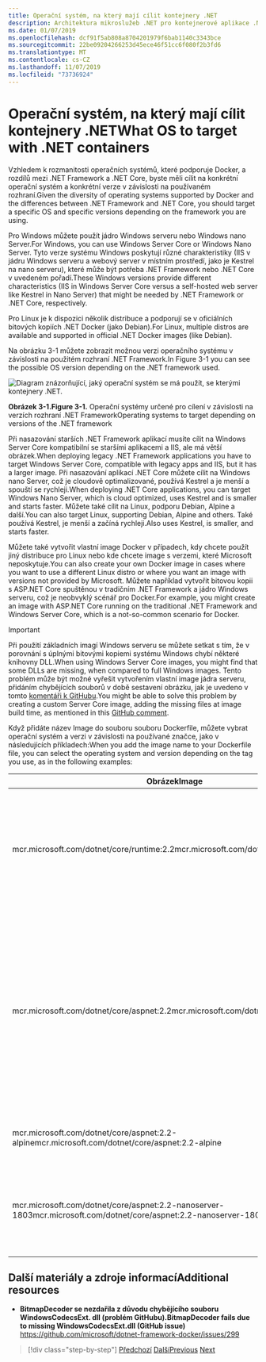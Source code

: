 ```yaml
---
title: Operační systém, na který mají cílit kontejnery .NET
description: Architektura mikroslužeb .NET pro kontejnerové aplikace .NET | Jaký operační systém pro cílení na kontejnery .NET
ms.date: 01/07/2019
ms.openlocfilehash: dcf91f5ab808a8704201979f6bab1140c3343bce
ms.sourcegitcommit: 22be09204266253d45ece46f51cc6f080f2b3fd6
ms.translationtype: MT
ms.contentlocale: cs-CZ
ms.lasthandoff: 11/07/2019
ms.locfileid: "73736924"
---
```

# <a name="what-os-to-target-with-net-containers"></a><span data-ttu-id="3b72e-103">Operační systém, na který mají cílit kontejnery .NET</span><span class="sxs-lookup"><span data-stu-id="3b72e-103">What OS to target with .NET containers</span></span>

<span data-ttu-id="3b72e-104">Vzhledem k rozmanitosti operačních systémů, které podporuje Docker, a rozdílů mezi .NET Framework a .NET Core, byste měli cílit na konkrétní operační systém a konkrétní verze v závislosti na používaném rozhraní.</span><span class="sxs-lookup"><span data-stu-id="3b72e-104">Given the diversity of operating systems supported by Docker and the differences between .NET Framework and .NET Core, you should target a specific OS and specific versions depending on the framework you are using.</span></span>

<span data-ttu-id="3b72e-105">Pro Windows můžete použít jádro Windows serveru nebo Windows nano Server.</span><span class="sxs-lookup"><span data-stu-id="3b72e-105">For Windows, you can use Windows Server Core or Windows Nano Server.</span></span> <span data-ttu-id="3b72e-106">Tyto verze systému Windows poskytují různé charakteristiky (IIS v jádru Windows serveru a webový server v místním prostředí, jako je Kestrel na nano serveru), které může být potřeba .NET Framework nebo .NET Core v uvedeném pořadí.</span><span class="sxs-lookup"><span data-stu-id="3b72e-106">These Windows versions provide different characteristics (IIS in Windows Server Core versus a self-hosted web server like Kestrel in Nano Server) that might be needed by .NET Framework or .NET Core, respectively.</span></span>

<span data-ttu-id="3b72e-107">Pro Linux je k dispozici několik distribuce a podporují se v oficiálních bitových kopiích .NET Docker (jako Debian).</span><span class="sxs-lookup"><span data-stu-id="3b72e-107">For Linux, multiple distros are available and supported in official .NET Docker images (like Debian).</span></span>

<span data-ttu-id="3b72e-108">Na obrázku 3-1 můžete zobrazit možnou verzi operačního systému v závislosti na použitém rozhraní .NET Framework.</span><span class="sxs-lookup"><span data-stu-id="3b72e-108">In Figure 3-1 you can see the possible OS version depending on the .NET framework used.</span></span>

![Diagram znázorňující, jaký operační systém se má použít, se kterými kontejnery .NET.](./media/net-container-os-targets/targeting-operating-systems.png)

<span data-ttu-id="3b72e-110">**Obrázek 3-1.**</span><span class="sxs-lookup"><span data-stu-id="3b72e-110">**Figure 3-1.**</span></span> <span data-ttu-id="3b72e-111">Operační systémy určené pro cílení v závislosti na verzích rozhraní .NET Framework</span><span class="sxs-lookup"><span data-stu-id="3b72e-111">Operating systems to target depending on versions of the .NET framework</span></span>

<span data-ttu-id="3b72e-112">Při nasazování starších .NET Framework aplikací musíte cílit na Windows Server Core kompatibilní se staršími aplikacemi a IIS, ale má větší obrázek.</span><span class="sxs-lookup"><span data-stu-id="3b72e-112">When deploying legacy .NET Framework applications you have to target Windows Server Core, compatible with legacy apps and IIS, but it has a larger image.</span></span> <span data-ttu-id="3b72e-113">Při nasazování aplikací .NET Core můžete cílit na Windows nano Server, což je cloudově optimalizované, používá Kestrel a je menší a spouští se rychleji.</span><span class="sxs-lookup"><span data-stu-id="3b72e-113">When deploying .NET Core applications, you can target Windows Nano Server, which is cloud optimized, uses Kestrel and is smaller and starts faster.</span></span> <span data-ttu-id="3b72e-114">Můžete také cílit na Linux, podporu Debian, Alpine a další.</span><span class="sxs-lookup"><span data-stu-id="3b72e-114">You can also target Linux, supporting Debian, Alpine and others.</span></span> <span data-ttu-id="3b72e-115">Také používá Kestrel, je menší a začíná rychleji.</span><span class="sxs-lookup"><span data-stu-id="3b72e-115">Also uses Kestrel, is smaller, and starts faster.</span></span>

<span data-ttu-id="3b72e-116">Můžete také vytvořit vlastní image Docker v případech, kdy chcete použít jiný distribuce pro Linux nebo kde chcete image s verzemi, které Microsoft neposkytuje.</span><span class="sxs-lookup"><span data-stu-id="3b72e-116">You can also create your own Docker image in cases where you want to use a different Linux distro or where you want an image with versions not provided by Microsoft.</span></span> <span data-ttu-id="3b72e-117">Můžete například vytvořit bitovou kopii s ASP.NET Core spuštěnou v tradičním .NET Framework a jádro Windows serveru, což je neobvyklý scénář pro Docker.</span><span class="sxs-lookup"><span data-stu-id="3b72e-117">For example, you might create an image with ASP.NET Core running on the traditional .NET Framework and Windows Server Core, which is a not-so-common scenario for Docker.</span></span>

> [!IMPORTANT]
> <span data-ttu-id="3b72e-118">Při použití základních imagí Windows serveru se můžete setkat s tím, že v porovnání s úplnými bitovými kopiemi systému Windows chybí některé knihovny DLL.</span><span class="sxs-lookup"><span data-stu-id="3b72e-118">When using Windows Server Core images, you might find that some DLLs are missing, when compared to full Windows images.</span></span> <span data-ttu-id="3b72e-119">Tento problém může být možné vyřešit vytvořením vlastní image jádra serveru, přidáním chybějících souborů v době sestavení obrázku, jak je uvedeno v tomto [komentáři k GitHubu](https://github.com/microsoft/dotnet-framework-docker/issues/299#issuecomment-511537448).</span><span class="sxs-lookup"><span data-stu-id="3b72e-119">You might be able to solve this problem by creating a custom Server Core image, adding the missing files at image build time, as mentioned in this [GitHub comment](https://github.com/microsoft/dotnet-framework-docker/issues/299#issuecomment-511537448).</span></span>

<span data-ttu-id="3b72e-120">Když přidáte název Image do souboru souboru Dockerfile, můžete vybrat operační systém a verzi v závislosti na používané značce, jako v následujících příkladech:</span><span class="sxs-lookup"><span data-stu-id="3b72e-120">When you add the image name to your Dockerfile file, you can select the operating system and version depending on the tag you use, as in the following examples:</span></span>

| <span data-ttu-id="3b72e-121">Obrázek</span><span class="sxs-lookup"><span data-stu-id="3b72e-121">Image</span></span> | <span data-ttu-id="3b72e-122">Komentáře</span><span class="sxs-lookup"><span data-stu-id="3b72e-122">Comments</span></span> |
|-------|----------|
| <span data-ttu-id="3b72e-123">mcr.microsoft.com/dotnet/core/runtime:2.2</span><span class="sxs-lookup"><span data-stu-id="3b72e-123">mcr.microsoft.com/dotnet/core/runtime:2.2</span></span> | <span data-ttu-id="3b72e-124">.NET Core 2,2 s více architekturami: podporuje systémy Linux a Windows nano Server v závislosti na hostiteli Docker.</span><span class="sxs-lookup"><span data-stu-id="3b72e-124">.NET Core 2.2 multi-architecture: Supports Linux and Windows Nano Server depending on the Docker host.</span></span> |
| <span data-ttu-id="3b72e-125">mcr.microsoft.com/dotnet/core/aspnet:2.2</span><span class="sxs-lookup"><span data-stu-id="3b72e-125">mcr.microsoft.com/dotnet/core/aspnet:2.2</span></span> | <span data-ttu-id="3b72e-126">ASP.NET Core 2,2 s více architekturami: podporuje systémy Linux a Windows nano Server v závislosti na hostiteli Docker.</span><span class="sxs-lookup"><span data-stu-id="3b72e-126">ASP.NET Core 2.2 multi-architecture: Supports Linux and Windows Nano Server depending on the Docker host.</span></span> <br/> <span data-ttu-id="3b72e-127">Obrázek aspnetcore má několik optimalizací pro ASP.NET Core.</span><span class="sxs-lookup"><span data-stu-id="3b72e-127">The aspnetcore image has a few optimizations for ASP.NET Core.</span></span> |
| <span data-ttu-id="3b72e-128">mcr.microsoft.com/dotnet/core/aspnet:2.2-alpine</span><span class="sxs-lookup"><span data-stu-id="3b72e-128">mcr.microsoft.com/dotnet/core/aspnet:2.2-alpine</span></span> | <span data-ttu-id="3b72e-129">.NET Core 2,2 runtime – jenom pro Linux Alpine distribuce</span><span class="sxs-lookup"><span data-stu-id="3b72e-129">.NET Core 2.2 runtime-only on Linux Alpine distro</span></span> |
| <span data-ttu-id="3b72e-130">mcr.microsoft.com/dotnet/core/aspnet:2.2-nanoserver-1803</span><span class="sxs-lookup"><span data-stu-id="3b72e-130">mcr.microsoft.com/dotnet/core/aspnet:2.2-nanoserver-1803</span></span> | <span data-ttu-id="3b72e-131">.NET Core 2,2 runtime – jenom na Windows nano serveru (Windows Server verze 1803)</span><span class="sxs-lookup"><span data-stu-id="3b72e-131">.NET Core 2.2 runtime-only on Windows Nano Server (Windows Server version 1803)</span></span> |

## <a name="additional-resources"></a><span data-ttu-id="3b72e-132">Další materiály a zdroje informací</span><span class="sxs-lookup"><span data-stu-id="3b72e-132">Additional resources</span></span>

- <span data-ttu-id="3b72e-133">**BitmapDecoder se nezdařila z důvodu chybějícího souboru WindowsCodecsExt. dll (problém GitHubu).**</span><span class="sxs-lookup"><span data-stu-id="3b72e-133">**BitmapDecoder fails due to missing WindowsCodecsExt.dll (GitHub issue)**</span></span>  
  <https://github.com/microsoft/dotnet-framework-docker/issues/299>

> [!div class="step-by-step"]
> <span data-ttu-id="3b72e-134">[Předchozí](container-framework-choice-factors.md)
> [Další](official-net-docker-images.md)</span><span class="sxs-lookup"><span data-stu-id="3b72e-134">[Previous](container-framework-choice-factors.md)
[Next](official-net-docker-images.md)</span></span>
